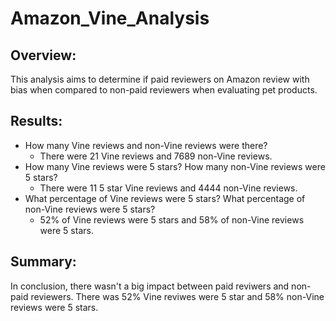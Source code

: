 # Amazon_Vine_Analysis
## Overview:
This analysis aims to determine if paid reviewers on Amazon review with bias when compared to non-paid reviewers when evaluating pet products.
## Results:
* How many Vine reviews and non-Vine reviews were there?
  * There were 21 Vine reviews and 7689 non-Vine reviews.
* How many Vine reviews were 5 stars? How many non-Vine reviews were 5 stars?
  * There were 11 5 star Vine reviews and 4444 non-Vine reviews.
* What percentage of Vine reviews were 5 stars? What percentage of non-Vine reviews were 5 stars?
  * 52% of Vine reviews were 5 stars and 58% of non-Vine reviews were 5 stars.
## Summary:
In conclusion, there wasn't a big impact between paid reviwers and non-paid reviewers. There was 52% Vine reviwes were 5 star and 58% non-Vine reviews were 5 stars.
